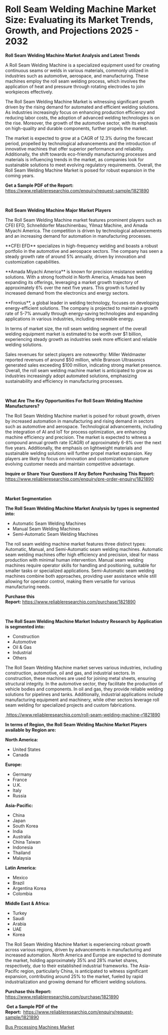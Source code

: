 <p><h1>Roll Seam Welding Machine Market Size: Evaluating its Market Trends, Growth, and Projections 2025 - 2032</h1></p><p><strong>Roll Seam Welding Machine Market Analysis and Latest Trends</strong></p>
<p><p>A Roll Seam Welding Machine is a specialized equipment used for creating continuous seams or welds in various materials, commonly utilized in industries such as automotive, aerospace, and manufacturing. These machines employ the roll seam welding process, which involves the application of heat and pressure through rotating electrodes to join workpieces effectively. </p><p>The Roll Seam Welding Machine Market is witnessing significant growth driven by the rising demand for automated and efficient welding solutions. As industries increasingly focus on enhancing production efficiency and reducing labor costs, the adoption of advanced welding technologies is on the rise. Moreover, the growth of the automotive sector, with its emphasis on high-quality and durable components, further propels the market. </p><p>The market is expected to grow at a CAGR of 12.3% during the forecast period, propelled by technological advancements and the introduction of innovative machines that offer superior performance and reliability. Additionally, the shift towards eco-friendly manufacturing processes and materials is influencing trends in the market, as companies look for sustainable solutions to meet evolving regulatory requirements. Overall, the Roll Seam Welding Machine Market is poised for robust expansion in the coming years.</p></p>
<p><strong>Get a Sample PDF of the Report:&nbsp;</strong> <a href="https://www.reliableresearchiq.com/enquiry/request-sample/1821890?utm_campaign=3318&utm_medium=2&utm_source=Github&utm_content=ia&utm_term=12042025&utm_id=roll-seam-welding-machine">https://www.reliableresearchiq.com/enquiry/request-sample/1821890</a></p>
<p>&nbsp;</p>
<p><strong>Roll Seam Welding Machine Major Market Players</strong></p>
<p><p>The Roll Seam Welding Machine market features prominent players such as CFEI EFD, Schnelldorfer Maschinenbau, Yilmaz Machine, and Amada Miyachi America. The competition is driven by technological advancements and an increasing demand for automation in manufacturing processes.</p><p>**CFEI EFD** specializes in high-frequency welding and boasts a robust portfolio in the automotive and aerospace sectors. The company has seen a steady growth rate of around 5% annually, driven by innovation and customization capabilities.</p><p>**Amada Miyachi America** is known for precision resistance welding solutions. With a strong foothold in North America, Amada has been expanding its offerings, leveraging a market growth trajectory of approximately 6% over the next five years. This growth is fueled by increased demand from the electronics and energy sectors.</p><p>**Fronius**, a global leader in welding technology, focuses on developing energy-efficient solutions. The company is projected to maintain a growth rate of 5-7% annually through energy-saving technologies and expanding applications in various industries, including renewable energy.</p><p>In terms of market size, the roll seam welding segment of the overall welding equipment market is estimated to be worth over $1 billion, experiencing steady growth as industries seek more efficient and reliable welding solutions.</p><p>Sales revenues for select players are noteworthy: Miller Weldmaster reported revenues of around $50 million, while Branson Ultrasonics generated sales exceeding $100 million, indicating strong market presence. Overall, the roll seam welding machine market is anticipated to grow as industries increasingly adopt automated solutions, emphasizing sustainability and efficiency in manufacturing processes.</p></p>
<p>&nbsp;</p>
<p><strong>What Are The Key Opportunities For Roll Seam Welding Machine Manufacturers?</strong></p>
<p><p>The Roll Seam Welding Machine market is poised for robust growth, driven by increased automation in manufacturing and rising demand in sectors such as automotive and aerospace. Technological advancements, including the integration of AI and IoT for process optimization, are enhancing machine efficiency and precision. The market is expected to witness a compound annual growth rate (CAGR) of approximately 6-8% over the next five years. Additionally, the emphasis on lightweight materials and sustainable welding solutions will further propel market expansion. Key players are likely to focus on innovation and customization to capture evolving customer needs and maintain competitive advantage.</p></p>
<p><strong>Inquire or Share Your Questions If Any Before Purchasing This Report:</strong> <a href="https://www.reliableresearchiq.com/enquiry/pre-order-enquiry/1821890?utm_campaign=3318&utm_medium=2&utm_source=Github&utm_content=ia&utm_term=12042025&utm_id=roll-seam-welding-machine">https://www.reliableresearchiq.com/enquiry/pre-order-enquiry/1821890</a></p>
<p>&nbsp;</p>
<p><strong>Market Segmentation</strong></p>
<p><strong>The Roll Seam Welding Machine Market Analysis by types is segmented into:</strong></p>
<p><ul><li>Automatic Seam Welding Machines</li><li>Manual Seam Welding Machines</li><li>Semi-Automatic Seam Welding Machines</li></ul></p>
<p><p>The roll seam welding machine market features three distinct types: Automatic, Manual, and Semi-Automatic seam welding machines. Automatic seam welding machines offer high efficiency and precision, ideal for mass production with minimal human intervention. Manual seam welding machines require operator skills for handling and positioning, suitable for smaller tasks or specialized applications. Semi-Automatic seam welding machines combine both approaches, providing user assistance while still allowing for operator control, making them versatile for various manufacturing needs.</p></p>
<p><strong>Purchase this Report:&nbsp;</strong><a href="https://www.reliableresearchiq.com/purchase/1821890?utm_campaign=3318&utm_medium=2&utm_source=Github&utm_content=ia&utm_term=12042025&utm_id=roll-seam-welding-machine">https://www.reliableresearchiq.com/purchase/1821890</a></p>
<p>&nbsp;</p>
<p><strong>The Roll Seam Welding Machine Market Industry Research by Application is segmented into:</strong></p>
<p><ul><li>Construction</li><li>Automotive</li><li>Oil & Gas</li><li>Industrial</li><li>Others</li></ul></p>
<p><p>The Roll Seam Welding Machine market serves various industries, including construction, automotive, oil and gas, and industrial sectors. In construction, these machines are used for joining metal sheets, ensuring structural integrity. In the automotive sector, they facilitate the production of vehicle bodies and components. In oil and gas, they provide reliable welding solutions for pipelines and tanks. Additionally, industrial applications include manufacturing equipment and machinery, while other sectors leverage roll seam welding for specialized projects and custom fabrications.</p></p>
<p><a href="https://www.reliableresearchiq.com/roll-seam-welding-machine-r1821890?utm_campaign=3318&utm_medium=2&utm_source=Github&utm_content=ia&utm_term=12042025&utm_id=roll-seam-welding-machine">&nbsp;https://www.reliableresearchiq.com/roll-seam-welding-machine-r1821890</a></p>
<p><strong>In terms of Region, the Roll Seam Welding Machine Market Players available by Region are:</strong></p>
<p>
    <p> <strong> North America: </strong>
        <ul>
            <li>United States</li>
            <li>Canada</li>
        </ul>
        </p> 
    <p> <strong> Europe: </strong>
        <ul>
            <li>Germany</li>
            <li>France</li>
            <li>U.K.</li>
            <li>Italy</li>
            <li>Russia</li>
        </ul>
        </p> 
    <p> <strong> Asia-Pacific: </strong>
        <ul>
            <li>China</li>
            <li>Japan</li>
            <li>South Korea</li>
            <li>India</li>
            <li>Australia</li>
            <li>China Taiwan</li>
            <li>Indonesia</li>
            <li>Thailand</li>
            <li>Malaysia</li>
        </ul>
        </p> 
    <p> <strong> Latin America: </strong>
        <ul>
            <li>Mexico</li>
            <li>Brazil</li>
            <li>Argentina Korea</li>
            <li>Colombia</li>
        </ul>
        </p> 
    <p> <strong> Middle East & Africa: </strong>
        <ul>
            <li>Turkey</li>
            <li>Saudi</li>
            <li>Arabia</li>
            <li>UAE</li>
            <li>Korea</li>
        </ul>
    </p>
    </p>
<p><p>The Roll Seam Welding Machine Market is experiencing robust growth across various regions, driven by advancements in manufacturing and increased automation. North America and Europe are expected to dominate the market, holding approximately 35% and 28% market shares, respectively, due to their established industrial frameworks. The Asia-Pacific region, particularly China, is anticipated to witness significant expansion, contributing around 25% to the market, fueled by rapid industrialization and growing demand for efficient welding solutions.</p></p>
<p><strong>Purchase this Report: </strong><a href="https://www.reliableresearchiq.com/purchase/1821890?utm_campaign=3318&utm_medium=2&utm_source=Github&utm_content=ia&utm_term=12042025&utm_id=roll-seam-welding-machine">https://www.reliableresearchiq.com/purchase/1821890</a></p>
<p>&nbsp;<strong>Get a Sample PDF of the Report:&nbsp;&nbsp;</strong><a href="https://www.reliableresearchiq.com/enquiry/request-sample/1821890?utm_campaign=3318&utm_medium=2&utm_source=Github&utm_content=ia&utm_term=12042025&utm_id=roll-seam-welding-machine">https://www.reliableresearchiq.com/enquiry/request-sample/1821890</a></p>
<p><strong></strong></p>
<p><p><a href="https://github.com/nkomdaumis16/Market-Research-Report-List-1/blob/main/bus-processing-machines-market.md?utm_campaign=3318&utm_medium=2&utm_source=Github&utm_content=ia&utm_term=12042025&utm_id=roll-seam-welding-machine">Bus Processing Machines Market</a></p></p>